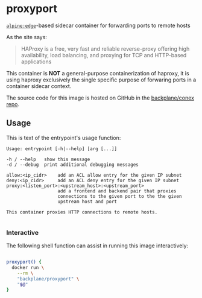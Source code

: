 # proxyport

[`alpine:edge`](https://hub.docker.com/_/alpine/)-based sidecar container for forwarding ports to remote hosts

As the site says:

> HAProxy is a free, very fast and reliable reverse-proxy offering high availability, load balancing, and proxying for TCP and HTTP-based applications

This container is **NOT** a general-purpose containerization of haproxy, it is using haproxy exclusively the single specific purpose of forwaring ports in a container sidecar context.

The source code for this image is hosted on GitHub in the [backplane/conex repo](https://github.com/backplane/conex/tree/main/proxyport).

## Usage

This is text of the entrypoint's usage function:

```
Usage: entrypoint [-h|--help] [arg [...]]

-h / --help   show this message
-d / --debug  print additional debugging messages

allow:<ip_cidr>    add an ACL allow entry for the given IP subnet
deny:<ip_cidr>     add an ACL deny entry for the given IP subnet
proxy:<listen_port>:<upstream_host>:<upstream_port>
                   add a frontend and backend pair that proxies
                   connections to the given port to the the given
                   upstream host and port

This container proxies HTTP connections to remote hosts.


```

### Interactive

The following shell function can assist in running this image interactively:

```sh

proxyport() {
  docker run \
    --rm \
    "backplane/proxyport" \
    "$@"
}

```
